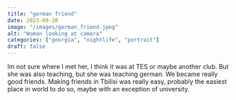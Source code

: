 ```yaml
---
title: "german friend"
date: 2023-09-20
image: "/images/german_friend.jpeg"
alt: "Woman looking at camera"
categories: ["georgia", "nightlife", "portrait"]
draft: false
---
```


Im not sure where I met her, I think it was at TES or maybe another club. But she was also teaching, but she was teaching german. We became really good friends. Making friends in Tbilisi was really easy, probably the easiest place in world to do so, maybe with an exception of university. 